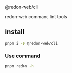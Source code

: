 @redon-web/cli

redon-web command lint tools

## install

```bash
pnpm i -D @redon-web/cli
```

### Use command

```bash
pnpm redon -h
```
